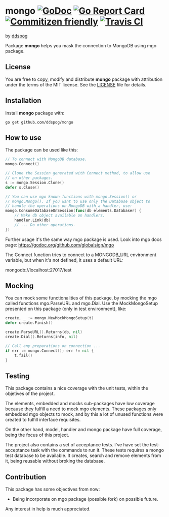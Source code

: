 # mongo [![GoDoc](https://godoc.org/github.com/ddspog/mongo?status.svg)](https://godoc.org/github.com/ddspog/mongo) [![Go Report Card](https://goreportcard.com/badge/github.com/ddspog/mongo)](https://goreportcard.com/report/github.com/ddspog/mongo) [![Commitizen friendly](https://img.shields.io/badge/commitizen-friendly-brightgreen.svg)](http://commitizen.github.io/cz-cli/) [![Travis CI](https://travis-ci.org/ddspog/mongo.svg?branch=master)](https://travis-ci.org/ddspog/mongo)

by [ddspog](http://github.com/ddspog)

Package **mongo** helps you mask the connection to MongoDB using mgo package.

## License

You are free to copy, modify and distribute **mongo** package with attribution under the terms of the MIT license. See the [LICENSE](https://github.com/ddspog/mongo/blob/master/LICENSE) file for details.

## Installation

Install **mongo** package with:

```shell
go get github.com/ddspog/mongo
```

## How to use

The package can be used like this:

```go
// To connect with MongoDB database.
mongo.Connect()

// Clone the Session generated with Connect method, to allow use
// on other packages.
s := mongo.Session.Clone()
defer s.Close()

// You can use mgo known functions with mongo.Session() or
// mongo.Mongo(). If you want to use only the Database object to
// handle the operations on MongoDB with a handler, use:
mongo.ConsumeDatabaseOnSession(func(db elements.Databaser) {
    // Make db object available on handlers.
    handler.Link(db)
    // ... Do other operations.
})
```

Further usage it's the same way mgo package is used. Look into mgo
docs page: <https://godoc.org/github.com/globalsign/mgo>

The Connect function tries to connect to a MONGODB_URL environment
variable, but when it's not defined, it uses a default URL:

mongodb://localhost:27017/test

## Mocking

You can mock some functionalities of this package, by mocking the mgo
called functions mgo.ParseURL and mgo.Dial. Use the MockMongoSetup
presented on this package (only in test environment), like:

```go
create, _ := mongo.NewMockMongoSetup(t)
defer create.Finish()

create.ParseURL().Returns(db, nil)
create.Dial().Returns(info, nil)

// Call any preparations on connection ...
if err := mongo.Connect(); err != nil {
    t.fail()
}
```

## Testing

This package contains a nice coverage with the unit tests, within the
objetives of the project.

The elements, embedded and mocks sub-packages have low coverage because
they fulfill a need to mock mgo elements. These packages only embedded
mgo objects to mock, and by this a lot of unused functions were created
to fulfill interface requisites.

On the other hand, model, handler and mongo package have full coverage,
being the focus of this project.

The project also contains a set of acceptance tests. I've have set the
test-acceptance task with the commands to run it. These tests requires
a mongo test database to be available. It creates, search and remove
elements from it, being reusable without broking the database.

## Contribution

This package has some objectives from now:

* Being incorporate on mgo package (possible fork) on possible future.

Any interest in help is much appreciated.